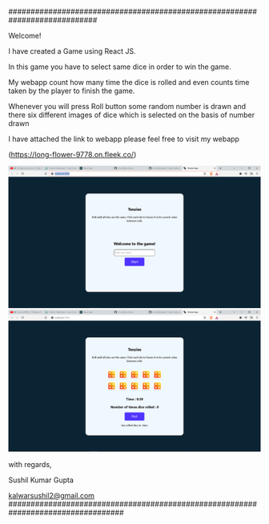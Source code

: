 ############################################################################

Welcome!

I have created a Game using React JS.

In this game you have to select same dice in order to win the game.

My webapp count how many time the dice is rolled and even counts time taken by the player to finish the game.

Whenever you will press Roll button some random number is drawn and there six different images of dice
which is selected on the basis of  number drawn


I have attached the link to webapp please feel free to visit my webapp

(https://long-flower-9778.on.fleek.co/)



![Screenshot](project-demo1.png)
![Screenshot](project-demo2.png)


with regards,

Sushil Kumar Gupta

kalwarsushil2@gmail.com
##################################################################################
